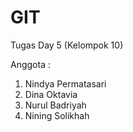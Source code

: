 # GIT
Tugas Day 5 (Kelompok 10)

Anggota :
1. Nindya Permatasari
2. Dina Oktavia
3. Nurul Badriyah
4. Nining Solikhah
